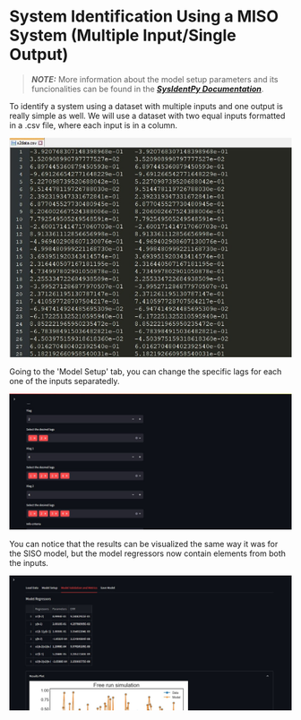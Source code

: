 # System Identification Using a MISO System (Multiple Input/Single Output)

> **_NOTE:_**  More information about the model setup parameters and its funcionalities can be found in the [***SysIdentPy Documentation***](http://sysidentpy.org/).

To identify a system using a dataset with multiple inputs and one output is really simple as well. We will use a dataset with two equal inputs formatted in a .csv file, where each input is in a column.

![](img/11.jpg)

Going to the 'Model Setup' tab, you can change the specific lags for each one of the inputs separatedly.

![](img/12.jpg)

You can notice that the results can be visualized the same way it was for the SISO model, but the model regressors now contain elements from both the inputs.

![](img/13.jpg)
